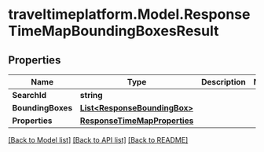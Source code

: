 # traveltimeplatform.Model.ResponseTimeMapBoundingBoxesResult
## Properties

Name | Type | Description | Notes
------------ | ------------- | ------------- | -------------
**SearchId** | **string** |  | 
**BoundingBoxes** | [**List&lt;ResponseBoundingBox&gt;**](ResponseBoundingBox.md) |  | 
**Properties** | [**ResponseTimeMapProperties**](ResponseTimeMapProperties.md) |  | 

[[Back to Model list]](../README.md#documentation-for-models) [[Back to API list]](../README.md#documentation-for-api-endpoints) [[Back to README]](../README.md)

